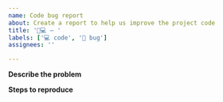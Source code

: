 ```yaml
---
name: Code bug report
about: Create a report to help us improve the project code
title: '🐛💻 – '
labels: ['💻 code', '🐛 bug']
assignees: ''

---
```


**Describe the problem**
<!-- A clear and concise description of the problem, what result did you expect, what did you get? -->

**Steps to reproduce**
<!-- Describe the steps required to reproduce the problem, see <https://stackoverflow.com/help/minimal-reproducible-example>  -->
